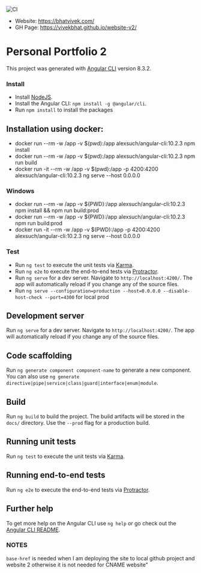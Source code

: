 ![CI](https://github.com/VivekBhat/website-v2/actions/workflows/main.yml/badge.svg)

* Website: https://bhatvivek.com/
* GH Page: https://vivekbhat.github.io/website-v2/ 

# Personal Portfolio 2

This project was generated with [Angular CLI](https://github.com/angular/angular-cli) version 8.3.2.

### Install
- Install [NodeJS](https://nodejs.org/en/download/).
- Install the Angular CLI: `npm install -g @angular/cli`.
- Run `npm install` to install the packages

## Installation using docker:
- docker run --rm -w /app -v $(pwd):/app alexsuch/angular-cli:10.2.3 npm install
- docker run --rm -w /app -v $(pwd):/app alexsuch/angular-cli:10.2.3 npm run build
- docker run -it --rm -w /app -v $(pwd):/app -p 4200:4200 alexsuch/angular-cli:10.2.3 ng serve --host 0.0.0.0

### Windows
- docker run --rm -w /app -v ${PWD}:/app alexsuch/angular-cli:10.2.3 npm install && npm run build:prod
- docker run --rm -w /app -v ${PWD}:/app alexsuch/angular-cli:10.2.3 npm run build:prod
- docker run -it --rm -w /app -v $(PWD):/app -p 4200:4200 alexsuch/angular-cli:10.2.3 ng serve --host 0.0.0.0

### Test
- Run `ng test` to execute the unit tests via [Karma](https://karma-runner.github.io).
- Run `ng e2e` to execute the end-to-end tests via [Protractor](http://www.protractortest.org/).
- Run `ng serve` for a dev server. Navigate to `http://localhost:4200/`. The app will automatically reload if you change any of the source files. 
- Run `ng serve --configuration=production --host=0.0.0.0 --disable-host-check --port=4300` for local prod   


## Development server

Run `ng serve` for a dev server. Navigate to `http://localhost:4200/`. The app will automatically reload if you change any of the source files.

## Code scaffolding

Run `ng generate component component-name` to generate a new component. You can also use `ng generate directive|pipe|service|class|guard|interface|enum|module`.

## Build

Run `ng build` to build the project. The build artifacts will be stored in the `docs/` directory. Use the `--prod` flag for a production build.

## Running unit tests

Run `ng test` to execute the unit tests via [Karma](https://karma-runner.github.io).

## Running end-to-end tests

Run `ng e2e` to execute the end-to-end tests via [Protractor](http://www.protractortest.org/).

## Further help

To get more help on the Angular CLI use `ng help` or go check out the [Angular CLI README](https://github.com/angular/angular-cli/blob/master/README.md).


### NOTES
`base-href` is needed when I am deploying the site to local github project and website 2 otherwise it is not needed for CNAME website"
